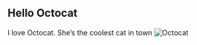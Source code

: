 Hello Octocat
-------------

I love Octocat. She’s the coolest cat in town
![Octocat](https://dl.dropboxusercontent.com/u/11805474/painblogr/biostats/assignments/octocat.png)
